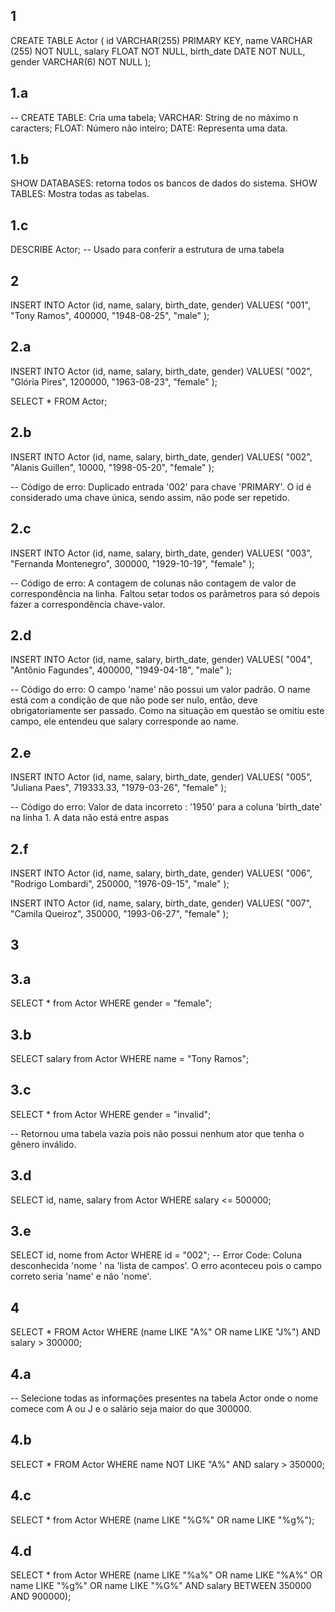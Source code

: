 ## 1

CREATE TABLE Actor (
    id VARCHAR(255) PRIMARY KEY,
    name VARCHAR (255) NOT NULL,
    salary FLOAT NOT NULL,
    birth_date DATE NOT NULL,
    gender VARCHAR(6) NOT NULL
);

## 1.a
-- CREATE TABLE: Cria uma tabela; VARCHAR: String de no máximo n caracters; FLOAT: Número não inteiro; DATE: Representa uma data. 

## 1.b 
SHOW DATABASES: retorna todos os bancos de dados do sistema.
SHOW TABLES: Mostra todas as tabelas. 

## 1.c
DESCRIBE Actor;
-- Usado para conferir a estrutura de uma tabela 

## 2
INSERT INTO Actor (id, name, salary, birth_date, gender)
VALUES(
  "001", 
  "Tony Ramos",
  400000,
  "1948-08-25", 
  "male"
);

## 2.a
INSERT INTO Actor (id, name, salary, birth_date, gender)
VALUES(
"002",
"Glória Pires",
1200000,
"1963-08-23",
"female"
);

SELECT * FROM Actor;

## 2.b

INSERT INTO Actor (id, name, salary, birth_date, gender)
VALUES(
"002",
"Alanis Guillen",
10000,
"1998-05-20",
"female"
);

--  Código de erro: Duplicado entrada '002' para chave 'PRIMARY'. O id é considerado uma chave única, sendo assim, não pode ser repetido.

## 2.c
INSERT INTO Actor (id, name, salary, birth_date, gender)
VALUES(
  "003", 
  "Fernanda Montenegro",
  300000,
  "1929-10-19", 
  "female"
);

-- Código de erro: A contagem de colunas não contagem de valor de correspondência na linha. Faltou setar todos os parâmetros para só depois fazer a correspondência chave-valor.

## 2.d
INSERT INTO Actor (id, name, salary, birth_date, gender)
VALUES(
  "004",
  "Antônio Fagundes",
  400000,
  "1949-04-18", 
  "male"
);

-- Código do erro: O campo 'name' não possui um valor padrão. O name está com a condição de que não pode ser nulo, então, deve obrigatoriamente ser passado. Como na situação em questão se omitiu este campo, ele entendeu que salary corresponde ao name.

## 2.e 
INSERT INTO Actor (id, name, salary, birth_date, gender)
VALUES(
  "005", 
  "Juliana Paes",
  719333.33,
  "1979-03-26", 
  "female"
);

-- Código do erro: Valor de data incorreto : '1950' para a coluna 'birth_date' na linha 1. A data não está entre aspas

## 2.f
INSERT INTO Actor (id, name, salary, birth_date, gender)
VALUES(
  "006", 
  "Rodrigo Lombardi",
  250000,
  "1976-09-15", 
  "male"
);

INSERT INTO Actor (id, name, salary, birth_date, gender)
VALUES(
  "007", 
  "Camila Queiroz",
  350000,
  "1993-06-27", 
  "female"
);
## 3
## 3.a
SELECT *
 from Actor 
 WHERE gender = "female";
 
 ## 3.b
 SELECT salary 
 from Actor
 WHERE name = "Tony Ramos";
 
 ## 3.c
 SELECT *
 from Actor 
 WHERE gender = "invalid";
 
 -- Retornou uma tabela vazia pois não possui nenhum ator que tenha o gênero inválido.
 
 ## 3.d
 SELECT id, name, salary
 from Actor 
 WHERE salary <= 500000;
 
 ## 3.e
 SELECT id, nome from Actor WHERE id = "002";
-- Error Code: Coluna desconhecida 'nome ' na 'lista de campos'. O erro aconteceu pois o campo correto seria 'name' e não 'nome'.

## 4 

SELECT * 
FROM Actor
WHERE (name LIKE "A%" OR name LIKE "J%") AND salary > 300000;
 ## 4.a
 -- Selecione todas as informações presentes na tabela Actor onde o nome comece com A ou J e o salário seja maior do que 300000.
 
 ## 4.b
 SELECT * FROM Actor
WHERE name NOT LIKE "A%" AND salary > 350000;

## 4.c 
SELECT * 
from Actor 
WHERE (name LIKE "%G%" OR name LIKE "%g%");

## 4.d 
SELECT *
from Actor
WHERE (name LIKE "%a%" OR name LIKE "%A%" OR name LIKE "%g%" OR name LIKE "%G%" AND  salary BETWEEN 350000 AND 900000);